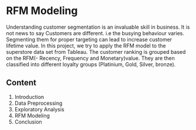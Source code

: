 # RFM Modeling
Understanding customer segmentation is an invaluable skill in business. It is not news to say Customers are different. i.e the busying behaviour varies. Segmenting them for proper targeting can lead to increase customer lifetime value. In this project, we try to apply the RFM model to the superstore data set from Tableau. The customer ranking is grouped based on the RFM(- Recency, Frequency and Monetary)value. They are then classified into different loyalty groups (Platinium, Gold, Silver, bronze).

## Content
1. Introduction
2. Data Preprocessing
3. Exploratory Analysis
4. RFM Modeling
5. Conclusion
